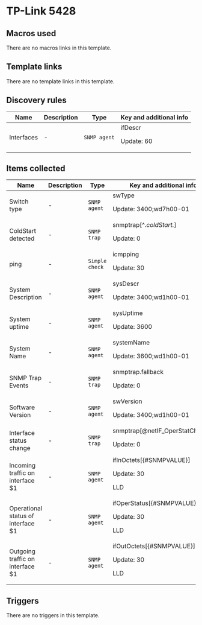 # TP-Link 5428

## Macros used

There are no macros links in this template.

## Template links

There are no template links in this template.

## Discovery rules

|Name|Description|Type|Key and additional info|
|----|-----------|----|----|
|Interfaces|<p>-</p>|`SNMP agent`|ifDescr<p>Update: 60</p>|
## Items collected

|Name|Description|Type|Key and additional info|
|----|-----------|----|----|
|Switch type|<p>-</p>|`SNMP agent`|swType<p>Update: 3400;wd7h00-01</p>|
|ColdStart detected|<p>-</p>|`SNMP trap`|snmptrap[^.*coldStart.*]<p>Update: 0</p>|
|ping|<p>-</p>|`Simple check`|icmpping<p>Update: 30</p>|
|System Description|<p>-</p>|`SNMP agent`|sysDescr<p>Update: 3400;wd1h00-01</p>|
|System uptime|<p>-</p>|`SNMP agent`|sysUptime<p>Update: 3600</p>|
|System Name|<p>-</p>|`SNMP agent`|systemName<p>Update: 3600;wd1h00-01</p>|
|SNMP Trap Events|<p>-</p>|`SNMP trap`|snmptrap.fallback<p>Update: 0</p>|
|Software Version|<p>-</p>|`SNMP agent`|swVersion<p>Update: 3400;wd1h00-01</p>|
|Interface status change|<p>-</p>|`SNMP trap`|snmptrap[@netIF_OperStatChange]<p>Update: 0</p>|
|Incoming traffic on interface $1|<p>-</p>|`SNMP agent`|ifInOctets[{#SNMPVALUE}]<p>Update: 30</p><p>LLD</p>|
|Operational status of interface $1|<p>-</p>|`SNMP agent`|ifOperStatus[{#SNMPVALUE}]<p>Update: 30</p><p>LLD</p>|
|Outgoing traffic on interface $1|<p>-</p>|`SNMP agent`|ifOutOctets[{#SNMPVALUE}]<p>Update: 30</p><p>LLD</p>|
## Triggers

There are no triggers in this template.

